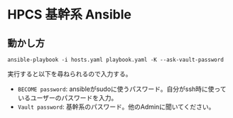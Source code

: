 # HPCS 基幹系 Ansible

## 動かし方

```
ansible-playbook -i hosts.yaml playbook.yaml -K --ask-vault-password
```

実行すると以下を尋ねられるので入力する。

- `BECOME password`: ansibleがsudoに使うパスワード。自分がssh時に使っているユーザーのパスワードを入力。
- `Vault password`: 基幹系のパスワード。他のAdminに聞いてください。
